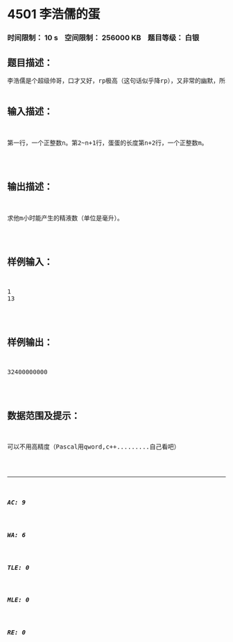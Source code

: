 # 4501 李浩儒的蛋   
### 时间限制： 10 s&nbsp;&nbsp;&nbsp;&nbsp;空间限制： 256000 KB&nbsp;&nbsp;&nbsp;&nbsp;题目等级： 白银  
## 题目描述：  

<pre>
李浩儒是个超级帅哥，口才又好，rp极高（这句话似乎降rp），又非常的幽默，所以很多mm都跟他关系不错。然而，最关键的是，李浩儒能够很好的调解各各妹妹间的关系。<font color="#58666e" face="Source Sans Pro, Helvetica Neue, Helvetica, Arial, 微软雅黑, 黑体, sans-serif">但是李浩儒也不是盖的，他</font>有n个蛋（1<n<1000),他每个蛋有一个长度i，每个蛋每秒钟能产生精液i*3吨，可满足所有的mm，求他m（1<m<100）小时能产生的精液数（单位是毫升）。
</pre>
  
  
## 输入描述：  

<pre>
第一行，一个正整数n。第2~n+1行，蛋蛋的长度第n+2行，一个正整数m。
</pre>
  
  
## 输出描述：  

<pre>
求他m小时能产生的精液数（单位是毫升）。
</pre>
  
  
## 样例输入：  

<pre>
1  
13
</pre>
  
  
## 样例输出：  

<pre>
32400000000
</pre>
  
  
## 数据范围及提示：  

<pre>
可以不用高精度（Pascal用qword,c++.........自己看吧）
</pre>
  
  
***  

##### AC: 9  
##### WA: 6  
##### TLE: 0  
##### MLE: 0  
##### RE: 0  
